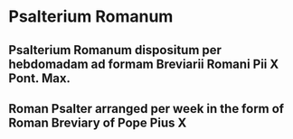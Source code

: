 # Psalterium Romanum

## Psalterium Romanum dispositum per hebdomadam ad formam Breviarii Romani Pii X Pont. Max.

## Roman Psalter arranged per week in the form of Roman Breviary of Pope Pius X
